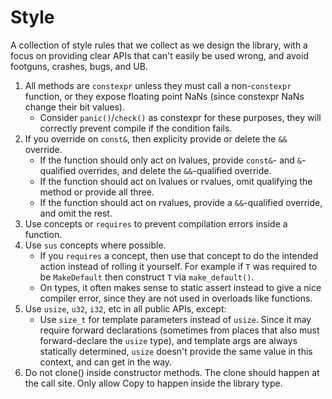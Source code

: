# Style

A collection of style rules that we collect as we design the library, with a
focus on providing clear APIs that can't easily be used wrong, and avoid
footguns, crashes, bugs, and UB.

1. All methods are `constexpr` unless they must call a non-`constexpr` function,
   or they expose floating point NaNs (since constexpr NaNs change their bit
   values).
    * Consider `panic()`/`check()` as constexpr for these purposes, they will
      correctly prevent compile if the condition fails.
1. If you override on `const&`, then explicity provide or delete the `&&`
   override.
    * If the function should only act on lvalues, provide `const&`- and
      `&`-qualified overrides, and delete the `&&`-qualified override.
    * If the function should act on lvalues or rvalues, omit qualifying the
      method or provide all three.
    * If the function should act on rvalues, provide a `&&`-qualified override,
      and omit the rest.
1. Use concepts or `requires` to prevent compilation errors inside a function.
1. Use `sus` concepts where possible.
    * If you `requires` a concept, then use that concept to do the intended
      action instead of rolling it yourself. For example if `T` was required to
      be `MakeDefault` then construct `T` via `make_default()`.
    * On types, it often makes sense to static assert instead to give a nice
      compiler error, since they are not used in overloads like functions.
1. Use `usize`, `u32`, `i32`, etc in all public APIs, except:
    * Use `size_t` for template parameters instead of `usize`. Since it may
      require forward declarations (sometimes from places that also must
      forward-declare the `usize` type), and template args are always statically
      determined, `usize` doesn't provide the same value in this context, and
      can get in the way.
1. Do not clone() inside constructor methods. The clone should happen at the
   call site. Only allow Copy to happen inside the library type.
